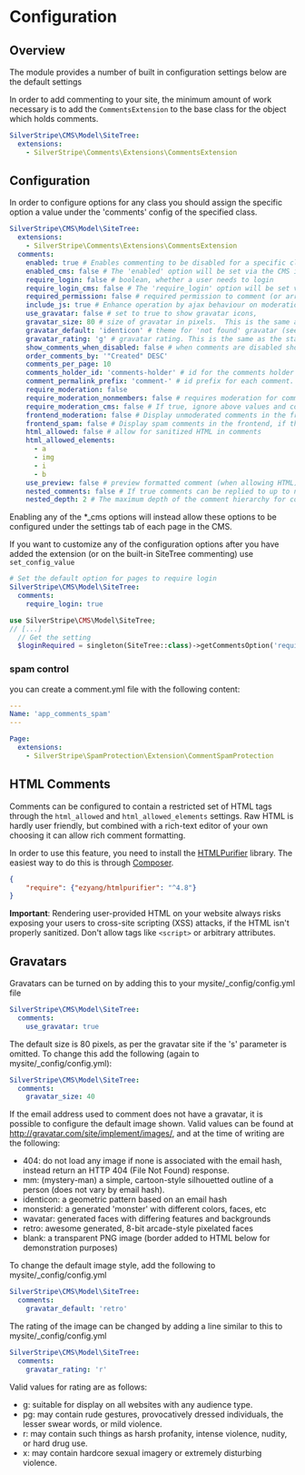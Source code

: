 # Configuration

## Overview

The module provides a number of built in configuration settings below are the
default settings

In order to add commenting to your site, the minimum amount of work necessary is to add the `CommentsExtension` to
the base class for the object which holds comments.

```yaml
SilverStripe\CMS\Model\SiteTree:
  extensions:
    - SilverStripe\Comments\Extensions\CommentsExtension
```

## Configuration

In order to configure options for any class you should assign the specific option a value under the 'comments'
config of the specified class.

```yaml
SilverStripe\CMS\Model\SiteTree:
  extensions:
    - SilverStripe\Comments\Extensions\CommentsExtension
  comments:
    enabled: true # Enables commenting to be disabled for a specific class (or subclass of a parent with commenting enabled)
    enabled_cms: false # The 'enabled' option will be set via the CMS instead of config
    require_login: false # boolean, whether a user needs to login
    require_login_cms: false # The 'require_login' option will be set via the CMS instead of config
    required_permission: false # required permission to comment (or array of permissions)
    include_js: true # Enhance operation by ajax behaviour on moderation links
    use_gravatar: false # set to true to show gravatar icons,
    gravatar_size: 80 # size of gravatar in pixels.  This is the same as the standard default
    gravatar_default: 'identicon' # theme for 'not found' gravatar (see http://gravatar.com/site/implement/images/)
    gravatar_rating: 'g' # gravatar rating. This is the same as the standard default
    show_comments_when_disabled: false # when comments are disabled should we show older comments (if available)
    order_comments_by: '"Created" DESC'
    comments_per_page: 10
    comments_holder_id: 'comments-holder' # id for the comments holder
    comment_permalink_prefix: 'comment-' # id prefix for each comment. If needed make this different
    require_moderation: false
    require_moderation_nonmembers: false # requires moderation for comments posted by non-members. 'require_moderation' overrides this if set.
    require_moderation_cms: false # If true, ignore above values and configure moderation requirements via the CMS only
    frontend_moderation: false # Display unmoderated comments in the frontend, if the user can moderate them.
    frontend_spam: false # Display spam comments in the frontend, if the user can moderate them.
    html_allowed: false # allow for sanitized HTML in comments
    html_allowed_elements:
      - a
      - img
      - i
      - b
    use_preview: false # preview formatted comment (when allowing HTML). Requires include_js=true
    nested_comments: false # If true comments can be replied to up to nested_depth levels
    nested_depth: 2 # The maximum depth of the comment hierarchy for comment reply purposes
```

Enabling any of the *_cms options will instead allow these options to be configured under the settings tab
of each page in the CMS.

If you want to customize any of the configuration options after you have added
the extension (or on the built-in SiteTree commenting) use `set_config_value`

```yaml
# Set the default option for pages to require login
SilverStripe\CMS\Model\SiteTree:
  comments:
    require_login: true
```


```php
use SilverStripe\CMS\Model\SiteTree;
// [...]
  // Get the setting
  $loginRequired = singleton(SiteTree::class)->getCommentsOption('require_login');
```
### spam control

you can create a comment.yml file with the following content:

```yml
---
Name: 'app_comments_spam'
---

Page:
  extensions:
    - SilverStripe\SpamProtection\Extension\CommentSpamProtection
```



## HTML Comments

Comments can be configured to contain a restricted set of HTML tags through the
`html_allowed` and `html_allowed_elements` settings. Raw HTML is hardly user
friendly, but combined with a rich-text editor of your own choosing it can
allow rich comment formatting.

In order to use this feature, you need to install the
[HTMLPurifier](http://htmlpurifier.org/) library. The easiest way to do this is
through [Composer](http://getcomposer.org).

```json
{
    "require": {"ezyang/htmlpurifier": "^4.8"}
}
```

**Important**: Rendering user-provided HTML on your website always risks
exposing your users to cross-site scripting (XSS) attacks, if the HTML isn't
properly sanitized. Don't allow tags like `<script>` or arbitrary attributes.

## Gravatars

Gravatars can be turned on by adding this to your mysite/_config/config.yml file

```yaml
SilverStripe\CMS\Model\SiteTree:
  comments:
    use_gravatar: true
````

The default size is 80 pixels, as per the gravatar site if the 's' parameter is
omitted. To change this add the following (again to mysite/_config/config.yml):

```yaml
SilverStripe\CMS\Model\SiteTree:
  comments:
    gravatar_size: 40
```

If the email address used to comment does not have a gravatar, it is possible
to configure the default image shown.  Valid values can be found at
http://gravatar.com/site/implement/images/, and at the time of writing are the
following:

* 404: do not load any image if none is associated with the email hash, instead
return an HTTP 404 (File Not Found) response.
* mm: (mystery-man) a simple, cartoon-style silhouetted outline of a person
(does not vary by email hash).
* identicon: a geometric pattern based on an email hash
* monsterid: a generated 'monster' with different colors, faces, etc
* wavatar: generated faces with differing features and backgrounds
* retro: awesome generated, 8-bit arcade-style pixelated faces
* blank: a transparent PNG image (border added to HTML below for demonstration
purposes)

To change the default image style, add the following to mysite/_config/config.yml

```yaml
SilverStripe\CMS\Model\SiteTree:
  comments:
    gravatar_default: 'retro'
```

The rating of the image can be changed by adding a line similar to this to
mysite/_config/config.yml

```yaml
SilverStripe\CMS\Model\SiteTree:
  comments:
    gravatar_rating: 'r'
```

Valid values for rating are as follows:

* g: suitable for display on all websites with any audience type.
* pg: may contain rude gestures, provocatively dressed individuals, the lesser
swear words, or mild violence.
* r: may contain such things as harsh profanity, intense violence, nudity, or
hard drug use.
* x: may contain hardcore sexual imagery or extremely disturbing violence.

